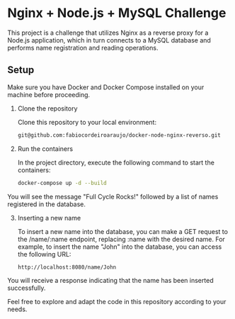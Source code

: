 # Nginx + Node.js + MySQL Challenge

This project is a challenge that utilizes Nginx as a reverse proxy for a Node.js application, which in turn connects to a MySQL database and performs name registration and reading operations.

## Setup

Make sure you have Docker and Docker Compose installed on your machine before proceeding.

1. Clone the repository

   Clone this repository to your local environment:

   ```bash
   git@github.com:fabiocordeiroaraujo/docker-node-nginx-reverso.git

2. Run the containers

   In the project directory, execute the following command to start the containers:

   ```bash
   docker-compose up -d --build

You will see the message "Full Cycle Rocks!" followed by a list of names registered in the database.

3. Inserting a new name

   To insert a new name into the database, you can make a GET request to the /name/:name endpoint, replacing :name with the desired name. For example, to insert the name "John" into the database, you can access the following URL:

   ```bash
   http://localhost:8080/name/John

You will receive a response indicating that the name has been inserted successfully.

Feel free to explore and adapt the code in this repository according to your needs.
